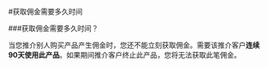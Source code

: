 <!-- --- tag: 推介计划 佣金 -->
#获取佣金需要多久时间

###获取佣金需要多久时间？

当您推介别人购买产品产生佣金时，您还不能立刻获取佣金。需要该推介客户**连续90天使用此产品**。如果期间推介客户终止此产品，您将无法获取此笔佣金。
